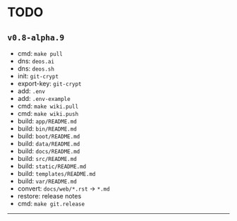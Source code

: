 # TODO

## `v0.8-alpha.9`

* cmd: `make pull`
* dns: `deos.ai`
* dns: `deos.sh`
* init: `git-crypt`
* export-key: `git-crypt`
* add: `.env`
* add: `.env-example`
* cmd: `make wiki.pull`
* cmd: `make wiki.push`
* build: `app/README.md`
* build: `bin/README.md`
* build: `boot/README.md`
* build: `data/README.md`
* build: `docs/README.md`
* build: `src/README.md`
* build: `static/README.md`
* build: `templates/README.md`
* build: `var/README.md`
* convert: `docs/web/*.rst` -> `*.md`
* restore: release notes
* cmd: `make git.release`

---
